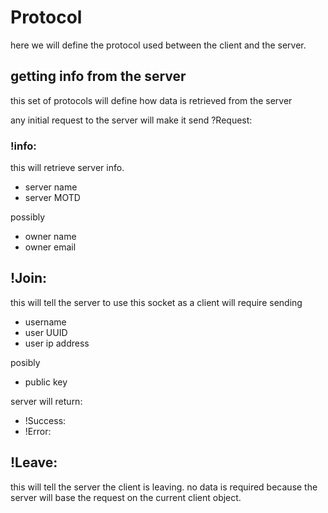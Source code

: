 # Protocol
here we will define the protocol used between the client and the server.

## getting info from the server
this set of protocols will define how data is retrieved from the server

any initial request to the server will make it send ?Request:

### !info:
this will retrieve server info.
* server name
* server MOTD

possibly
* owner name
* owner email


## !Join:
this will tell the server to use this socket as a client
will require sending
* username
* user UUID
* user ip address

posibly
* public key

server will return:
* !Success:
* !Error:

## !Leave:
this will tell the server the client is leaving.
no data is required because the server will base the request on the current client object.

